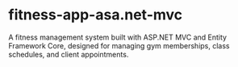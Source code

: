 # fitness-app-asa.net-mvc
A fitness management system built with ASP.NET MVC and Entity Framework Core, designed for managing gym memberships, class schedules, and client appointments.
